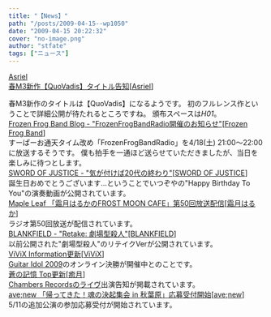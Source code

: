 ```yaml
---
title: "【News】"
path: "/posts/2009-04-15--wp1050"
date: "2009-04-15 20:22:32"
cover: "no-image.png"
author: "stfate"
tags: ["ニュース"]
---
```


<style type="text/css">
<!--
p {white-space: pre-wrap};
-->
</style>

<a class="topics" href="http://www.asriel.jp/m/" target="_blank">Asriel 春M3新作【QuoVadis】タイトル告知</a><span class="junre">[<a href="http://www.asriel.jp/m/" target="_blank">Asriel</a>]</span>
<div class="news">春M3新作のタイトルは【QuoVadis】になるようです。
初のフルレンス作ということで詳細公開が待たれるところですね。
頒布スペースは<em>H01</em>。</div>
<a class="topics" href="http://live.crowsclaw.info/" target="_blank">Frozen Frog Band Blog - "FrozenFrogBandRadio開催のお知らせ"</a><span class="junre">[<a href="http://live.crowsclaw.info/" target="_blank">Frozen Frog Band</a>]</span>
<div class="news">すーぱーお通天タイム改め「FrozenFrogBandRadio」を4/18(土) 21:00～22:00に放送するそうです。
僕も拍手を一通ほど送らせていただきましたが、当日を楽しみに待つとします。</div>
<a class="topics" href="http://soj.seesaa.net/" target="_blank">SWORD OF JUSTICE - "気が付けば20代の終わり"</a><span class="junre">[<a href="http://www.soj.razor.jp/" target="_blank">SWORD OF JUSTICE</a>]</span>
<div class="news">誕生日おめでとうございます…ということでいつぞやの"Happy Birthday To You"の演奏動画が公開されています。</div>
<a class="topics" href="http://www.timerocket.co.jp/fmc/" target="_blank">Maple Leaf 「霜月はるかのFROST MOON CAFE」第50回放送配信</a><span class="junre">[<a href="http://shimotsukin.com/" target="_blank">霜月はるか</a>]</span>
<div class="news">ラジオ第50回放送が配信されています。</div>
<a class="topics" href="http://blankfield.but.jp/" target="_blank">BLANKFIELD - "Retake: 劇場型殺人"</a><span class="junre">[<a href="http://blankfield.but.jp/" target="_blank">BLANKFIELD</a>]</span>
<div class="news">以前公開された"劇場型殺人"のリテイクVerが公開されています。</div>
<a class="topics" href="http://www.vivix.info/" target="_blank">ViViX Information更新</a><span class="junre">[<a href="http://www.vivix.info/" target="_blank">ViViX</a>]</span>
<div class="news"><a href="http://www.guitaridol.tv/" target="_blank">Guitar Idol 2009</a>のオンライン決勝が開催中とのことです。</div>
<a class="topics" href="http://aonokioku.sakura.ne.jp/" target="_blank">蒼の記憶 Top更新</a><span class="junre">[<a href="http://aonokioku.sakura.ne.jp/" target="_blank">癒月</a>]</span>
<div class="news"><a href="http://www.chambers.co.jp/0614/top.htm" target="_blank">Chambers Recordsのライヴ</a>出演告知が掲載されています。</div>
<a class="topics" href="http://www.avenew.jp/" target="_blank">ave;new 「帰ってきた！魂の決起集会 in 秋葉原」応募受付開始</a><span class="junre">[<a href="http://www.avenew.jp/" target="_blank">ave;new</a>]</span>
<div class="news">5/11の追加公演の参加応募受付が開始されています。</div>
